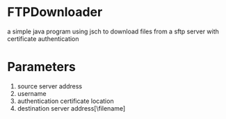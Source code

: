 # FTPDownloader
a simple java program using jsch to download files from a sftp server with certificate authentication

# Parameters
1. source server address
2. username
3. authentication certificate location
4. destination server address[\filename]
